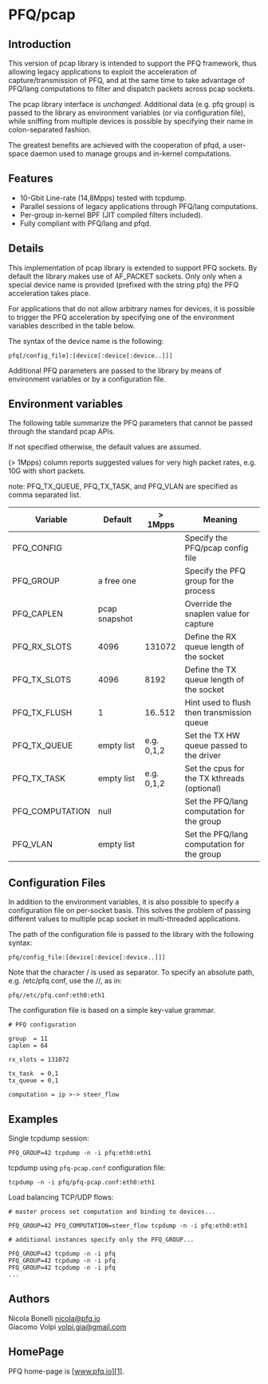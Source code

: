 PFQ/pcap 
========

Introduction
------------

This version of pcap library is intended to support the PFQ framework, thus allowing 
legacy applications to exploit the acceleration of capture/transmission of PFQ, and at the 
same time to take advantage of PFQ/lang computations to filter and dispatch packets
across pcap sockets.

The pcap library interface is *unchanged*. Additional data (e.g. pfq group) is passed 
to the library as environment variables (or via configuration file), while sniffing 
from multiple devices is possible by specifying their name in colon-separated fashion.

The greatest benefits are achieved with the cooperation of pfqd, a user-space daemon used
to manage groups and in-kernel computations.


Features
--------

* 10-Gbit Line-rate (14,8Mpps) tested with tcpdump.
* Parallel sessions of legacy applications through PFQ/lang computations.
* Per-group in-kernel BPF (JIT compiled filters included).
* Fully compliant with PFQ/lang and pfqd.


Details
-------

This implementation of pcap library is extended to support PFQ sockets. By default
the library makes use of AF\_PACKET sockets. Only only when a special device name 
is provided (prefixed with the string pfq) the PFQ acceleration takes place. 

For applications that do not allow arbitrary names for devices, it is possible 
to trigger the PFQ acceleration by specifying one of the environment variables
described in the table below.

The syntax of the device name is the following:

```
pfq[/config_file]:[device[:device[:device..]]]
```

Additional PFQ parameters are passed to the library by means of environment variables 
or by a configuration file.


Environment variables
---------------------

The following table summarize the PFQ parameters that cannot be passed through the 
standard pcap APIs.

If not specified otherwise, the default values are assumed. 

(> 1Mpps) column reports suggested values for very high packet rates, 
e.g. 10G with short packets. 

note: PFQ\_TX\_QUEUE, PFQ\_TX\_TASK, and PFQ\_VLAN are specified as comma separated list.


Variable          |    Default    |  > 1Mpps  | Meaning
------------------|---------------|-----------|--------------------------------------------
PFQ\_CONFIG       |               |           | Specify the PFQ/pcap config file
PFQ\_GROUP        |  a free one   |           | Specify the PFQ group for the process
PFQ\_CAPLEN       | pcap snapshot |           | Override the snaplen value for capture
PFQ\_RX\_SLOTS    |    4096       |  131072   | Define the RX queue length of the socket   
PFQ\_TX\_SLOTS    |    4096       |   8192    | Define the TX queue length of the socket   
PFQ\_TX\_FLUSH    |      1        | 16..512   | Hint used to flush then transmission queue
PFQ\_TX\_QUEUE    | empty list    |e.g. 0,1,2 | Set the TX HW queue passed to the driver
PFQ\_TX\_TASK     | empty list    |e.g. 0,1,2 | Set the cpus for the TX kthreads (optional)
PFQ\_COMPUTATION  |    null       |           | Set the PFQ/lang computation for the group
PFQ\_VLAN         | empty list    |           | Set the PFQ/lang computation for the group


Configuration Files
-------------------

In addition to the environment variables, it is also possible to specify a configuration file 
on per-socket basis. This solves the problem of passing different values to multiple pcap 
socket in multi-threaded applications.

The path of the configuration file is passed to the library with the following syntax:

```
pfq/config_file:[device[:device[:device..]]]
```
Note that the character / is used as separator. To specify an absolute path, e.g. /etc/pfq.conf, 
use the //, as in:


```
pfq//etc/pfq.conf:eth0:eth1
```

The configuration file is based on a simple key-value grammar.

```
# PFQ configuration 

group  = 11
caplen = 64

rx_slots = 131072

tx_task  = 0,1
tx_queue = 0,1

computation = ip >-> steer_flow
```

Examples
--------

Single tcpdump session:

```
PFQ_GROUP=42 tcpdump -n -i pfq:eth0:eth1
```

tcpdump using `pfq-pcap.conf` configuration file:

```
tcpdump -n -i pfq/pfq-pcap.conf:eth0:eth1
```

Load balancing TCP/UDP flows:

```
# master process set computation and binding to devices...

PFQ_GROUP=42 PFQ_COMPUTATION=steer_flow tcpdump -n -i pfq:eth0:eth1

# additional instances specify only the PFQ_GROUP...

PFQ_GROUP=42 tcpdump -n -i pfq
PFQ_GROUP=42 tcpdump -n -i pfq
PFQ_GROUP=42 tcpdump -n -i pfq
...
```

Authors
-------

Nicola Bonelli <nicola@pfq.io>  
Giacomo Volpi <volpi.gia@gmail.com>


HomePage
--------

PFQ home-page is [www.pfq.io][1]. 


[1]: http://www.pfq.io

